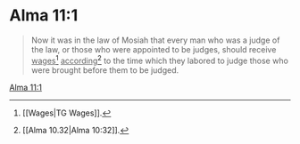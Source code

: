 # Alma 11:1

> Now it was in the law of Mosiah that every man who was a judge of the law, or those who were appointed to be judges, should receive <u>wages</u>[^a] <u>according</u>[^b] to the time which they labored to judge those who were brought before them to be judged.

[Alma 11:1](https://www.churchofjesuschrist.org/study/scriptures/bofm/alma/11?lang=eng&id=p1#p1)


[^a]: [[Wages|TG Wages]].  
[^b]: [[Alma 10.32|Alma 10:32]].  
